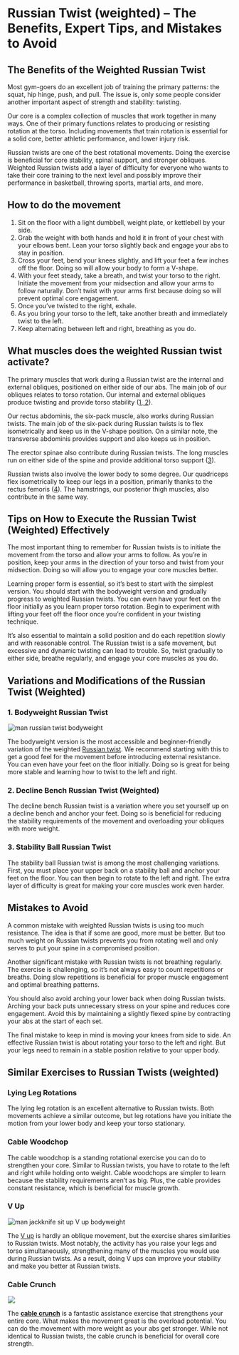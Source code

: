 # Russian Twist (weighted) – The Benefits, Expert Tips, and Mistakes to Avoid

## The Benefits of the Weighted Russian Twist

Most gym-goers do an excellent job of training the primary patterns: the squat, hip hinge, push, and pull. The issue is, only some people consider another important aspect of strength and stability: twisting. 

Our core is a complex collection of muscles that work together in many ways. One of their primary functions relates to producing or resisting rotation at the torso. Including movements that train rotation is essential for a solid core, better athletic performance, and lower injury risk.

Russian twists are one of the best rotational movements. Doing the exercise is beneficial for core stability, spinal support, and stronger obliques. Weighted Russian twists add a layer of difficulty for everyone who wants to take their core training to the next level and possibly improve their performance in basketball, throwing sports, martial arts, and more.

## How to do the movement

  1. Sit on the floor with a light dumbbell, weight plate, or kettlebell by your side. 
  2. Grab the weight with both hands and hold it in front of your chest with your elbows bent. Lean your torso slightly back and engage your abs to stay in position.
  3. Cross your feet, bend your knees slightly, and lift your feet a few inches off the floor. Doing so will allow your body to form a V-shape.
  4. With your feet steady, take a breath, and twist your torso to the right. Initiate the movement from your midsection and allow your arms to follow naturally. Don’t twist with your arms first because doing so will prevent optimal core engagement.
  5. Once you’ve twisted to the right, exhale.
  6. As you bring your torso to the left, take another breath and immediately twist to the left.
  7. Keep alternating between left and right, breathing as you do.

## What muscles does the weighted Russian twist activate?

The primary muscles that work during a Russian twist are the internal and external obliques, positioned on either side of our abs. The main job of our obliques relates to torso rotation. Our internal and external obliques produce twisting and provide torso stability ([1](https://www.physio-pedia.com/External_Abdominal_Oblique),[ 2](https://www.physio-pedia.com/Internal_Abdominal_Oblique)).

Our rectus abdominis, the six-pack muscle, also works during Russian twists. The main job of the six-pack during Russian twists is to flex isometrically and keep us in the V-shape position. On a similar note, the transverse abdominis provides support and also keeps us in position.

The erector spinae also contribute during Russian twists. The long muscles run on either side of the spine and provide additional torso support ([3](https://www.physio-pedia.com/Erector_Spinae)).

Russian twists also involve the lower body to some degree. Our quadriceps flex isometrically to keep our legs in a position, primarily thanks to the rectus femoris ([4](https://www.physio-pedia.com/Rectus_Femoris)). The hamstrings, our posterior thigh muscles, also contribute in the same way.

## Tips on How to Execute the Russian Twist (Weighted) Effectively 

The most important thing to remember for Russian twists is to initiate the movement from the torso and allow your arms to follow. As you’re in position, keep your arms in the direction of your torso and twist from your midsection. Doing so will allow you to engage your core muscles better.

Learning proper form is essential, so it’s best to start with the simplest version. You should start with the bodyweight version and gradually progress to weighted Russian twists. You can even have your feet on the floor initially as you learn proper torso rotation. Begin to experiment with lifting your feet off the floor once you’re confident in your twisting technique.

It’s also essential to maintain a solid position and do each repetition slowly and with reasonable control. The Russian twist is a safe movement, but excessive and dynamic twisting can lead to trouble. So, twist gradually to either side, breathe regularly, and engage your core muscles as you do.

## Variations and Modifications of the Russian Twist (Weighted)

### 1\. Bodyweight Russian Twist

![man russian twist bodyweight](data:image/gif;base64,R0lGODlhAQABAAAAACH5BAEKAAEALAAAAAABAAEAAAICTAEAOw==)![man russian twist bodyweight](https://www.hevyapp.com/wp-content/uploads/DSC03908-1024x648.jpg)

The bodyweight version is the most accessible and beginner-friendly variation of the weighted [Russian twist](https://www.hevyapp.com/exercises/russian-twists/). We recommend starting with this to get a good feel for the movement before introducing external resistance. You can even have your feet on the floor initially. Doing so is great for being more stable and learning how to twist to the left and right. 

### 2\. Decline Bench Russian Twist (Weighted)

The decline bench Russian twist is a variation where you set yourself up on a decline bench and anchor your feet. Doing so is beneficial for reducing the stability requirements of the movement and overloading your obliques with more weight.

### 3\. Stability Ball Russian Twist

The stability ball Russian twist is among the most challenging variations. First, you must place your upper back on a stability ball and anchor your feet on the floor. You can then begin to rotate to the left and right. The extra layer of difficulty is great for making your core muscles work even harder.

## Mistakes to Avoid

A common mistake with weighted Russian twists is using too much resistance. The idea is that if some are good, more must be better. But too much weight on Russian twists prevents you from rotating well and only serves to put your spine in a compromised position.

Another significant mistake with Russian twists is not breathing regularly. The exercise is challenging, so it’s not always easy to count repetitions or breaths. Doing slow repetitions is beneficial for proper muscle engagement and optimal breathing patterns. 

You should also avoid arching your lower back when doing Russian twists. Arching your back puts unnecessary stress on your spine and reduces core engagement. Avoid this by maintaining a slightly flexed spine by contracting your abs at the start of each set.

The final mistake to keep in mind is moving your knees from side to side. An effective Russian twist is about rotating your torso to the left and right. But your legs need to remain in a stable position relative to your upper body. 

## Similar Exercises to Russian Twists (weighted) 

### Lying Leg Rotations

The lying leg rotation is an excellent alternative to Russian twists. Both movements achieve a similar outcome, but leg rotations have you initiate the motion from your lower body and keep your torso stationary. 

### Cable Woodchop

The cable woodchop is a standing rotational exercise you can do to strengthen your core. Similar to Russian twists, you have to rotate to the left and right while holding onto weight. Cable woodchops are simpler to learn because the stability requirements aren’t as big. Plus, the cable provides constant resistance, which is beneficial for muscle growth.

### V Up

![man jackknife sit up V up bodyweight](data:image/gif;base64,R0lGODlhAQABAAAAACH5BAEKAAEALAAAAAABAAEAAAICTAEAOw==)![man jackknife sit up V up bodyweight](https://www.hevyapp.com/wp-content/uploads/DSC03886-1024x683.jpg)

The [V up](https://www.hevyapp.com/exercises/how-to-v-up/) is hardly an oblique movement, but the exercise shares similarities to Russian twists. Most notably, the activity has you raise your legs and torso simultaneously, strengthening many of the muscles you would use during Russian twists. As a result, doing V ups can improve your stability and make you better at Russian twists.

### Cable Crunch

![](data:image/gif;base64,R0lGODlhAQABAAAAACH5BAEKAAEALAAAAAABAAEAAAICTAEAOw==)![](https://www.hevyapp.com/wp-content/uploads/01751201-Cable-Kneeling-Crunch_Waist.jpg)

The **[cable crunch](https://www.hevyapp.com/exercises/how-to-cable-crunch/)** is a fantastic assistance exercise that strengthens your entire core. What makes the movement great is the overload potential. You can do the movement with more weight as your abs get stronger. While not identical to Russian twists, the cable crunch is beneficial for overall core strength.